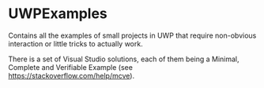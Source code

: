 # UWPExamples
Contains all the examples of small projects in UWP that require non-obvious interaction or little tricks to actually work.

There is a set of Visual Studio solutions, each of them being a Minimal, Complete and Verifiable Example (see https://stackoverflow.com/help/mcve).
